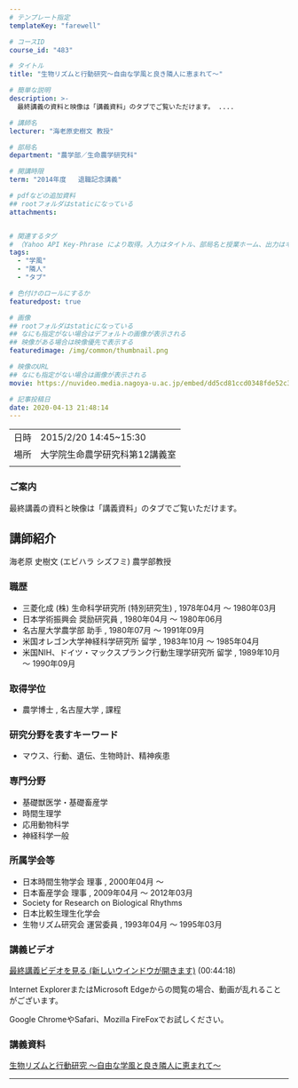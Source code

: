 ```yaml
---
# テンプレート指定
templateKey: "farewell"

# コースID
course_id: "483"

# タイトル
title: "生物リズムと行動研究〜自由な学風と良き隣人に恵まれて〜"

# 簡単な説明
description: >-
  最終講義の資料と映像は「講義資料」のタブでご覧いただけます。 ....

# 講師名
lecturer: "海老原史樹文 教授"

# 部局名
department: "農学部／生命農学研究科"

# 開講時限
term: "2014年度	退職記念講義"

# pdfなどの追加資料
## rootフォルダはstaticになっている
attachments:


# 関連するタグ
# （Yahoo API Key-Phrase により取得。入力はタイトル、部局名と授業ホーム、出力はキーフレーズ（tags））
tags:
  - "学風"
  - "隣人"
  - "タブ"

# 色付けのロールにするか
featuredpost: true

# 画像
## rootフォルダはstaticになっている
## なにも指定がない場合はデフォルトの画像が表示される
## 映像がある場合は映像優先で表示する
featuredimage: /img/common/thumbnail.png

# 映像のURL
## なにも指定がない場合は画像が表示される
movie: https://nuvideo.media.nagoya-u.ac.jp/embed/dd5cd81ccd0348fde52c303b83a738f3177c0d2f

# 記事投稿日
date: 2020-04-13 21:48:14
---
```


|   |   |
|---|---|
| 日時 | 2015/2/20  14:45~15:30 |
| 場所 | 大学院生命農学研究科第12講義室 |
|   |   |


### ご案内

最終講義の資料と映像は「講義資料」のタブでご覧いただけます。


## 講師紹介

海老原 史樹文 (エビハラ シズフミ) 農学部教授

### 職歴

* 三菱化成 (株) 生命科学研究所 (特別研究生) , 1978年04月 ～ 1980年03月
* 日本学術振興会 奨励研究員 , 1980年04月 ～ 1980年06月
* 名古屋大学農学部 助手 , 1980年07月 ～ 1991年09月
* 米国オレゴン大学神経科学研究所 留学 , 1983年10月 ～ 1985年04月
* 米国NIH、ドイツ・マックスプランク行動生理学研究所 留学 , 1989年10月 ～ 1990年09月

### 取得学位

* 農学博士 , 名古屋大学 , 課程

### 研究分野を表すキーワード

* マウス、行動、遺伝、生物時計、精神疾患

### 専門分野

* 基礎獣医学・基礎畜産学
* 時間生理学
* 応用動物科学
* 神経科学一般

### 所属学会等

* 日本時間生物学会 理事 , 2000年04月 ～
* 日本畜産学会 理事 , 2009年04月 ～ 2012年03月
* Society for Research on Biological Rhythms
* 日本比較生理生化学会
* 生物リズム研究会 運営委員 , 1993年04月 ～ 1995年03月


### 講義ビデオ

[最終講義ビデオを見る (新しいウインドウが開きます)](https://nuvideo.media.nagoya-u.ac.jp/embed/dd5cd81ccd0348fde52c303b83a738f3177c0d2f) (00:44:18)


Internet ExplorerまたはMicrosoft Edgeからの閲覧の場合、動画が乱れることがございます。

Google ChromeやSafari、Mozilla FireFoxでお試しください。

### 講義資料

[生物リズムと行動研究 〜自由な学風と良き隣人に恵まれて〜](https://ocw.nagoya-u.jp/files/483/material2.pdf) 


-----